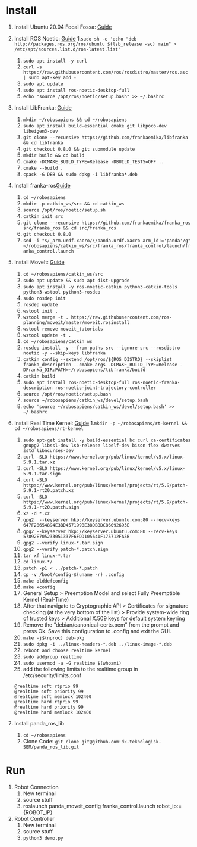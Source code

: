 # Install
1. Install Ubuntu 20.04 Focal Fossa: [Guide](https://ubuntu.com/tutorials/install-ubuntu-desktop)
1. Install ROS Noetic: [Guide](https://wiki.ros.org/noetic/Installation/Ubuntu)
    1.```sudo sh -c 'echo "deb http://packages.ros.org/ros/ubuntu $(lsb_release -sc) main" > /etc/apt/sources.list.d/ros-latest.list'```
    1. ```sudo apt install -y curl```
    1. ```curl -s https://raw.githubusercontent.com/ros/rosdistro/master/ros.asc | sudo apt-key add -```
    1. ```sudo apt update```
    1. ```sudo apt install ros-noetic-desktop-full```
    1. ```echo "source /opt/ros/noetic/setup.bash" >> ~/.bashrc```
1. Install LibFranka: [Guide](https://frankaemika.github.io/docs/installation_linux.html#building-libfranka)
    1. ```mkdir ~/robosapiens && cd ~/robosapiens```
    1. ```sudo apt install build-essential cmake git libpoco-dev libeigen3-dev```
    1. ```git clone --recursive https://github.com/frankaemika/libfranka && cd libfranka```
    1. ```git checkout 0.8.0 && git submodule update```
    1. ```mkdir build && cd build```
    1. ```cmake -DCMAKE_BUILD_TYPE=Release -DBUILD_TESTS=OFF ..```
    1. ```cmake --build .```
    1. ```cpack -G DEB && sudo dpkg -i libfranka*.deb```

1. Install franka-ros[Guide](https://frankaemika.github.io/docs/installation_linux.html#building-the-ros-packages)
    1. ```cd ~/robosapiens```
    1. ```mkdir -p catkin_ws/src && cd catkin_ws```
    1. ```source /opt/ros/noetic/setup.sh```
    1. ```catkin init src```
    1. ```git clone --recursive https://github.com/frankaemika/franka_ros src/franka_ros && cd src/franka_ros```
    1. ```git checkout 0.8.0```
    1. ```sed -i "s/_arm.urdf.xacro/\/panda.urdf.xacro arm_id:='panda'/g" ~/robosapiens/catkin_ws/src/franka_ros/franka_control/launch/franka_control.launch```
    <!-- 1. ```catkin_make -DCMAKE_BUILD_TYPE=Release -DFranka_DIR:PATH=~/robosapiens/libfranka/build``` -->

1. Install MoveIt: [Guide](https://ros-planning.github.io/moveit_tutorials/doc/getting_started/getting_started.html)
    1. ```cd ~/robosapiens/catkin_ws/src```
    1. ```sudo apt update && sudo apt dist-upgrade```
    1. ```sudo apt install -y ros-noetic-catkin python3-catkin-tools python3-wstool python3-rosdep```
    1. ```sudo rosdep init```
    1. ```rosdep update```
    1. ```wstool init .```
    1. ```wstool merge -t . https://raw.githubusercontent.com/ros-planning/moveit/master/moveit.rosinstall```
    1. ```wstool remove moveit_tutorials```
    1. ```wstool update -t .```
    <!-- 1. ```git clone https://github.com/ros-planning/panda_moveit_config.git -b noetic-devel``` -->
    1. ```cd ~/robosapiens/catkin_ws```
    1. ```rosdep install -y --from-paths src --ignore-src --rosdistro noetic -y --skip-keys libfranka```
    1. ```catkin config --extend /opt/ros/${ROS_DISTRO} --skiplist franka_description --cmake-args -DCMAKE_BUILD_TYPE=Release -DFranka_DIR:PATH=~/robosapiens/libfranka/build```
    1. ```catkin build```
    1. ```sudo apt install ros-noetic-desktop-full ros-noetic-franka-description ros-noetic-joint-trajectory-controller```
    1. ```source /opt/ros/noetic/setup.bash```
    1. ```source ~/robosapiens/catkin_ws/devel/setup.bash```
    1. ```echo 'source ~/robosapiens/catkin_ws/devel/setup.bash' >> ~/.bashrc```

1. Install Real Time Kernel: [Guide](https://frankaemika.github.io/docs/installation_linux.html#setting-up-the-real-time-kernel)
    1.```mkdir -p ~/robosapiens/rt-kernel && cd ~/robosapiens/rt-kernel``` 
    1. ```sudo apt-get install -y build-essential bc curl ca-certificates gnupg2 libssl-dev lsb-release libelf-dev bison flex dwarves zstd libncurses-dev```
    1. ```curl -SLO https://www.kernel.org/pub/linux/kernel/v5.x/linux-5.9.1.tar.xz```
    1. ```curl -SLO https://www.kernel.org/pub/linux/kernel/v5.x/linux-5.9.1.tar.sign```
    1. ```curl -SLO https://www.kernel.org/pub/linux/kernel/projects/rt/5.9/patch-5.9.1-rt20.patch.xz```
    1. ```curl -SLO https://www.kernel.org/pub/linux/kernel/projects/rt/5.9/patch-5.9.1-rt20.patch.sign```
    1. ```xz -d *.xz```
    1. ```gpg2  --keyserver hkp://keyserver.ubuntu.com:80 --recv-keys 647F28654894E3BD457199BE38DBBDC86092693E```
    1. ```gpg2 --keyserver hkp://keyserver.ubuntu.com:80 --recv-keys 57892E705233051337F6FDD105641F175712FA5B```
    1. ```gpg2 --verify linux-*.tar.sign```
    1. ```gpg2 --verify patch-*.patch.sign```
    1. ```tar xf linux-*.tar```
    1. ```cd linux-*/```
    1. ```patch -p1 < ../patch-*.patch```
    1. ```cp -v /boot/config-$(uname -r) .config```
    1. ```make olddefconfig```
    1. ```make xconfig```
    1. General Setup > Preemption Model and select Fully Preemptible Kernel (Real-Time)
    1. After that navigate to Cryptographic API > Certificates for signature checking (at the very bottom of the list) > Provide system-wide ring of trusted keys > Additional X.509 keys for default system keyring
    1. Remove the “debian/canonical-certs.pem” from the prompt and press Ok. Save this configuration to .config and exit the GUI.
    1. ```make -j$(nproc) deb-pkg```
    1. ```sudo dpkg -i ../linux-headers-*.deb ../linux-image-*.deb```
    1. ```reboot and choose realtime kernel```
    1. ```sudo addgroup realtime```
    1. ```sudo usermod -a -G realtime $(whoami)```
    1. add the following limits to the realtime group in /etc/security/limits.conf
    ```
    @realtime soft rtprio 99
    @realtime soft priority 99
    @realtime soft memlock 102400
    @realtime hard rtprio 99
    @realtime hard priority 99
    @realtime hard memlock 102400
    ```

1. Install panda_ros_lib
    1. ```cd ~/robosapiens```
    1. Clone Code: ```git clone git@github.com:dk-teknologisk-SEM/panda_ros_lib.git```

# Run
1. Robot Connection
    1. New terminal
    1. source stuff
    1. roslaunch panda_moveit_config franka_control.launch robot_ip:={ROBOT_IP}
1. Robot Controller
    1. New terminal
    1. source stuff
    1. ```python3 demo.py```
